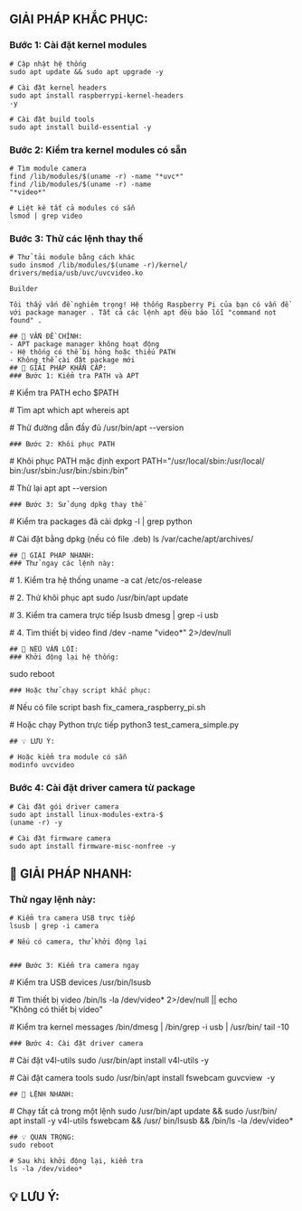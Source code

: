## GIẢI PHÁP KHẮC PHỤC:
### Bước 1: Cài đặt kernel modules
```
# Cập nhật hệ thống
sudo apt update && sudo apt upgrade -y

# Cài đặt kernel headers
sudo apt install raspberrypi-kernel-headers 
-y

# Cài đặt build tools
sudo apt install build-essential -y
```
### Bước 2: Kiểm tra kernel modules có sẵn
```
# Tìm module camera
find /lib/modules/$(uname -r) -name "*uvc*"
find /lib/modules/$(uname -r) -name 
"*video*"

# Liệt kê tất cả modules có sẵn
lsmod | grep video
```
### Bước 3: Thử các lệnh thay thế
```
# Thử tải module bằng cách khác
sudo insmod /lib/modules/$(uname -r)/kernel/
drivers/media/usb/uvc/uvcvideo.ko

Builder

Tôi thấy vấn đề nghiêm trọng! Hệ thống Raspberry Pi của bạn có vấn đề với package manager . Tất cả các lệnh apt đều báo lỗi "command not found" .

## 🚨 VẤN ĐỀ CHÍNH:
- APT package manager không hoạt động
- Hệ thống có thể bị hỏng hoặc thiếu PATH
- Không thể cài đặt package mới
## 🔧 GIẢI PHÁP KHẨN CẤP:
### Bước 1: Kiểm tra PATH và APT
```
# Kiểm tra PATH
echo $PATH

# Tìm apt
which apt
whereis apt

# Thử đường dẫn đầy đủ
/usr/bin/apt --version
```
### Bước 2: Khôi phục PATH
```
# Khôi phục PATH mặc định
export PATH="/usr/local/sbin:/usr/local/
bin:/usr/sbin:/usr/bin:/sbin:/bin"

# Thử lại apt
apt --version
```
### Bước 3: Sử dụng dpkg thay thế
```
# Kiểm tra packages đã cài
dpkg -l | grep python

# Cài đặt bằng dpkg (nếu có file .deb)
ls /var/cache/apt/archives/
```
## 🎯 GIẢI PHÁP NHANH:
### Thử ngay các lệnh này:
```
# 1. Kiểm tra hệ thống
uname -a
cat /etc/os-release

# 2. Thử khôi phục apt
sudo /usr/bin/apt update

# 3. Kiểm tra camera trực tiếp
lsusb
dmesg | grep -i usb

# 4. Tìm thiết bị video
find /dev -name "video*" 2>/dev/null
```
## 🔄 NẾU VẪN LỖI:
### Khởi động lại hệ thống:
```
sudo reboot
```
### Hoặc thử chạy script khắc phục:
```
# Nếu có file script
bash fix_camera_raspberry_pi.sh

# Hoặc chạy Python trực tiếp
python3 test_camera_simple.py
```
## 💡 LƯU Ý:

# Hoặc kiểm tra module có sẵn
modinfo uvcvideo
```
### Bước 4: Cài đặt driver camera từ package
```
# Cài đặt gói driver camera
sudo apt install linux-modules-extra-$
(uname -r) -y

# Cài đặt firmware camera
sudo apt install firmware-misc-nonfree -y
```
## 🎯 GIẢI PHÁP NHANH:
### Thử ngay lệnh này:
```
# Kiểm tra camera USB trực tiếp
lsusb | grep -i camera

# Nếu có camera, thử khởi động lại


### Bước 3: Kiểm tra camera ngay
```
# Kiểm tra USB devices
/usr/bin/lsusb

# Tìm thiết bị video
/bin/ls -la /dev/video* 2>/dev/null || echo 
"Không có thiết bị video"

# Kiểm tra kernel messages
/bin/dmesg | /bin/grep -i usb | /usr/bin/
tail -10
```
### Bước 4: Cài đặt driver camera
```
# Cài đặt v4l-utils
sudo /usr/bin/apt install v4l-utils -y

# Cài đặt camera tools
sudo /usr/bin/apt install fswebcam guvcview 
-y
```
## 🎯 LỆNH NHANH:
```
# Chạy tất cả trong một lệnh
sudo /usr/bin/apt update && sudo /usr/bin/
apt install -y v4l-utils fswebcam && /usr/
bin/lsusb && /bin/ls -la /dev/video*
```
## 💡 QUAN TRỌNG:
sudo reboot

# Sau khi khởi động lại, kiểm tra
ls -la /dev/video*
```
## 💡 LƯU Ý:
